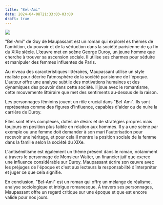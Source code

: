 ```yaml
---
title: "Bel-Ami"
date: 2024-04-08T21:33:03-03:00
draft: true
---
```


![](/images/livro-Bel-Ami.webp)

"Bel-Ami" de Guy de Maupassant est un roman qui explorel es thèmes de l'ambition, du pouvoir et de la séduction dans la société parisienne de ça fin du XIXe siècle. L’œuvre met en scène George Duroy, un jeune homme que cherche à trouver sa ascension sociale. Il utilise ses charmes pour séduire et manipuler des femmes influentes de Paris.

Au niveau des caractéristiques littéraires, Maupassant utilise un style réaliste pour décrire l’atmosphère de la société parisienne de l'époque. L'auteur offre une analyse subtile des motivations humaines et des dynamiques des pouvoir dans cette société. Il joue avec le romantisme, cette mouvemente littéraire que met des sentiments au-dessus de la raison.

Les personnages féminins jouent un rôle crucial dans "Bel-Ami". Ils sont représentes comme des figures d'influence, capables d'aider ou de nuire la carrière de Duroy.

 Elles sont êtres complexes, dotés de désirs et de stratégies propres mais toujours en position plus faible en relation aux hommes. Il y a une scène par exemple ou une femme doit demander à son mari l'autorisation pour recevoir une héritage, et pour cela il montre la position sociale de la femme dans la famille selon la société du XIXe.

L'antisémitisme est également un thème présent dans le roman, notamment à travers le personnage de Monsieur Walter, un financier juif que exerce une influence considérable sur Duroy. Maupassant écrire son œuvre avec les préjuges de l'époque et c'est aux lecteurs la responsabilité d’interpréter et juger ce que cela signifie.

En conclusion, "Bel-Ami" est un roman qui offre un mélange de réalisme, analyse sociologique et intrigue romanesque. À travers ses personnages, Maupassant offre un regard critique sur une époque et que est encore valide pour nos jours.